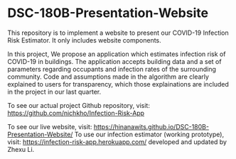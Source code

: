 # DSC-180B-Presentation-Website
This repository is to implement a website to present our COVID-19 Infection Risk Estimator. It only includes website components. 


In this project, We propose an application which estimates infection risk of COVID-19 in buildings. The application accepts building data and a set of parameters regarding occupants and infection rates of the surrounding community. Code and assumptions made in the algorithm are clearly explained to users for transparency, which those explainations are included in the project in our last quarter.


To see our actual project Github repository, visit: https://github.com/nichkho/Infection-Risk-App

To see our live website, visit: https://hinanawits.github.io/DSC-180B-Presentation-Website/
To use our infection estimator (working prototype), visit: https://infection-risk-app.herokuapp.com/
developed and updated by Zhexu Li. 







